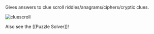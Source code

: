 Gives answers to clue scroll riddles/anagrams/ciphers/cryptic clues.

![cluescroll](https://user-images.githubusercontent.com/2388657/39969006-e5e5049c-56a3-11e8-9a0b-c0454785b546.png)

Also see the [[Puzzle Solver]]!